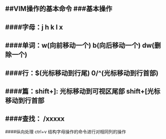 ##VIM操作的基本命令
###基本操作
--
####字母：j h k l x 
--
####单词：w(向前移动一个) b(向后移动一个) dw(删除一个)
--
####行：$(光标移动到行尾) 0/^(光标移动到行首部)
--
####篇：shift+]: 光标移动到可视区尾部  shift+[光标移动到行首部
--
####查找： /xxxxx
--
####纵向处理 ctrl+v  结构字母操作的命令进行对相同列的操作

